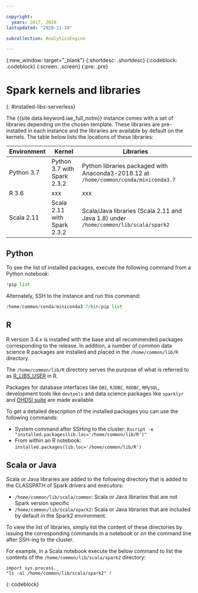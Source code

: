 ```yaml
---

copyright:
  years: 2017, 2020
lastupdated: "2020-11-18"

subcollection: AnalyticsEngine

---
```


<!-- Attribute definitions -->
{:new_window: target="_blank"}
{:shortdesc: .shortdesc}
{:codeblock: .codeblock}
{:screen: .screen}
{:pre: .pre}

# Spark kernels and libraries
{: #installed-libs-serverless}

The {{site.data.keyword.iae_full_notm}} instance comes with a set of libraries depending on the chosen template. These libraries are pre-installed in each instance and the libraries are available by default on the kernels. The table below lists the locations of these libraries:

| Environment | Kernel | Libraries |                 
|-------------|--------|-----------|
| Python 3.7 |Python 3.7 with Spark 2.3.2 |Python libraries packaged with Anaconda3-2018.12 at `/home/common/conda/miniconda3.7` |
| R 3.6 | xxx | xxx|
| Scala 2.11|Scala 2.11 with Spark 2.3.2 |Scala/Java libraries (Scala 2.11 and Java 1.8) under `/home/common/lib/scala/spark2` |

## Python

To see the list of installed packages, execute the following command from a Python notebook:

```python
!pip list
```

Alternately, SSH to the instance and run this command:

```python
/home/common/conda/miniconda3.7/bin/pip list
```

## R

R version 3.4.x is installed with the base and all recommended packages corresponding to the release. In addition, a number of common data science R packages are installed and placed in the `/home/common/lib/R` directory.

The `/home/common/lib/R` directory serves the purpose of what is referred to as [R_LIBS_USER](https://stat.ethz.ch/R-manual/R-devel/library/base/html/libPaths.html) in R.

Packages for database interfaces like `DBI`, `RJDBC`, `RODBC`, `RMySQL`, development tools like `devtools` and data science packages like `sparklyr` and [OHDSI suite](https://github.com/OHDSI/) are made available.

To get a detailed description of the installed packages you can use the following commands:

- System command after SSHing to the cluster: `Rscript -e "installed.packages(lib.loc='/home/common/lib/R')"`
- From within an R notebook: `installed.packages(lib.loc='/home/common/lib/R')`

## Scala or Java

Scala or Java libraries are added to the following directory that is added to the CLASSPATH of Spark drivers and executors:

- `/home/common/lib/scala/common`: Scala or Java libraries that are not Spark version specific
- `/home/common/lib/scala/spark2`: Scala or Java libraries that are included by default in the Spark2 environment.

To view the list of libraries, simply list the content of these directories by issuing the corresponding commands in a notebook or on the command line after SSH-ing to the cluster.

For example, in a Scala notebook execute the below command to list the contents of the `/home/common/lib/scala/spark2` directory:
```
import sys.process._
"ls -al /home/common/lib/scala/spark2" !
```
{: codeblock}
